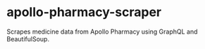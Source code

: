 # apollo-pharmacy-scraper
Scrapes medicine data from Apollo Pharmacy using GraphQL and BeautifulSoup.
